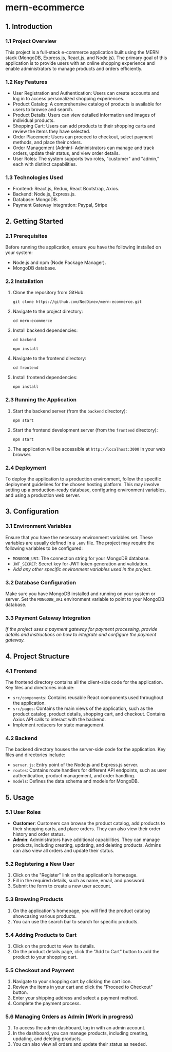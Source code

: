 # mern-ecommerce

## 1. Introduction
### 1.1 Project Overview
This project is a full-stack e-commerce application built using the MERN stack (MongoDB, Express.js, React.js, and Node.js). The primary goal of this application is to provide users with an online shopping experience and enable administrators to manage products and orders efficiently.

### 1.2 Key Features
- User Registration and Authentication: Users can create accounts and log in to access personalized shopping experiences.
- Product Catalog: A comprehensive catalog of products is available for users to browse and search.
- Product Details: Users can view detailed information and images of individual products.
- Shopping Cart: Users can add products to their shopping carts and review the items they have selected.
- Order Placement: Users can proceed to checkout, select payment methods, and place their orders.
- Order Management (Admin): Administrators can manage and track orders, update their status, and view order details.
- User Roles: The system supports two roles, "customer" and "admin," each with distinct capabilities.

### 1.3 Technologies Used
- Frontend: React.js, Redux, React Bootstrap, Axios.
- Backend: Node.js, Express.js.
- Database: MongoDB.
- Payment Gateway Integration: Paypal, Stripe

## 2. Getting Started
### 2.1 Prerequisites
Before running the application, ensure you have the following installed on your system:
- Node.js and npm (Node Package Manager).
- MongoDB database.

### 2.2 Installation
1. Clone the repository from GitHub:
   ```
   git clone https://github.com/NedDinev/mern-ecommerce.git
   ```
2. Navigate to the project directory:
   ```
   cd mern-ecommerce
   ```
3. Install backend dependencies:
   ```
   cd backend
   ```
   ```
   npm install
   ```
5. Navigate to the frontend directory:
   ```
   cd frontend
   ```
6. Install frontend dependencies:
   ```
   npm install
   ```

### 2.3 Running the Application
1. Start the backend server (from the `backend` directory):
   ```
   npm start
   ```
2. Start the frontend development server (from the `frontend` directory):
   ```
   npm start
   ```
3. The application will be accessible at `http://localhost:3000` in your web browser.

### 2.4 Deployment
To deploy the application to a production environment, follow the specific deployment guidelines for the chosen hosting platform. This may involve setting up a production-ready database, configuring environment variables, and using a production web server.

## 3. Configuration
### 3.1 Environment Variables
Ensure that you have the necessary environment variables set. These variables are usually defined in a `.env` file. The project may require the following variables to be configured:
- `MONGODB_URI`: The connection string for your MongoDB database.
- `JWT_SECRET`: Secret key for JWT token generation and validation.
- *Add any other specific environment variables used in the project*.

### 3.2 Database Configuration
Make sure you have MongoDB installed and running on your system or server. Set the `MONGODB_URI` environment variable to point to your MongoDB database.

### 3.3 Payment Gateway Integration
*If the project uses a payment gateway for payment processing, provide details and instructions on how to integrate and configure the payment gateway.*

## 4. Project Structure
### 4.1 Frontend
The frontend directory contains all the client-side code for the application. Key files and directories include:
- `src/components`: Contains reusable React components used throughout the application.
- `src/pages`: Contains the main views of the application, such as the product catalog, product details, shopping cart, and checkout. Contains Axios API calls to interact with the backend.
- Implement reducers for state management.


### 4.2 Backend
The backend directory houses the server-side code for the application. Key files and directories include:
- `server.js`: Entry point of the Node.js and Express.js server.
- `routes`: Contains route handlers for different API endpoints, such as user authentication, product management, and order handling.
- `models`: Defines the data schema and models for MongoDB.

## 5. Usage
### 5.1 User Roles
- **Customer**: Customers can browse the product catalog, add products to their shopping carts, and place orders. They can also view their order history and order status.
- **Admin**: Administrators have additional capabilities. They can manage products, including creating, updating, and deleting products. Admins can also view all orders and update their status.

### 5.2 Registering a New User
1. Click on the "Register" link on the application's homepage.
2. Fill in the required details, such as name, email, and password.
3. Submit the form to create a new user account.

### 5.3 Browsing Products
1. On the application's homepage, you will find the product catalog showcasing various products.
2. You can use the search bar to search for specific products.

### 5.4 Adding Products to Cart
1. Click on the product to view its details.
2. On the product details page, click the "Add to Cart" button to add the product to your shopping cart.

### 5.5 Checkout and Payment
1. Navigate to your shopping cart by clicking the cart icon.
2. Review the items in your cart and click the "Proceed to Checkout" button.
3. Enter your shipping address and select a payment method.
4. Complete the payment process.

### 5.6 Managing Orders as Admin (Work in progress)
1. To access the admin dashboard, log in with an admin account.
2. In the dashboard, you can manage products, including creating, updating, and deleting products.
3. You can also view all orders and update their status as needed.

